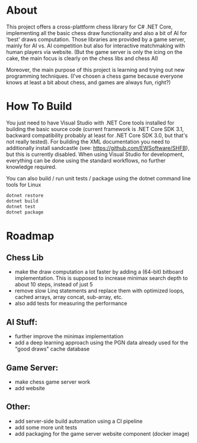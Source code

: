 # About

This project offers a cross-plattform chess library for C# .NET Core, implementing all the basic chess draw functionality and also a bit of AI for 'best' draws computation. Those libraries are provided by a game server, mainly for AI vs. AI competition but also for interactive matchmaking with human players via website. (But the game server is only the icing on the cake, the main focus is clearly on the chess libs and chess AI) 

Moreover, the main purpose of this project is learning and trying out new programming techniques. (I've chosen a chess game because everyone knows at least a bit about chess, and games are always fun, right?)

# How To Build

You just need to have Visual Studio with .NET Core tools installed for building the basic source code (current framework is .NET Core SDK 3.1, backward compatibility probably at least for .NET Core SDK 3.0, but that's not really tested). For building the XML documentation you need to additionally install sandcastle (see: https://github.com/EWSoftware/SHFB), but this is currently disabled. When using Visual Studio for development, everything can be done using the standard workflows, no further knowledge required.

You can also build / run unit tests / package using the dotnet command line tools for Linux
```sh
dotnet restore
dotnet build
dotnet test
dotnet package
```

# Roadmap

## Chess Lib

- make the draw computation a lot faster by adding a (64-bit) bitboard implementation. This is supposed to increase minimax search depth to about 10 steps, instead of just 5
- remove slow Linq statements and replace them with optimized loops, cached arrays, array concat, sub-array, etc.
- also add tests for measuring the performance

## AI Stuff:

- further improve the minimax implementation
- add a deep learning approach using the PGN data already used for the "good draws" cache database

## Game Server:

- make chess game server work
- add website

## Other:
- add server-side build automation using a CI pipeline
- add some more unit tests
- add packaging for the game server website component (docker image)
